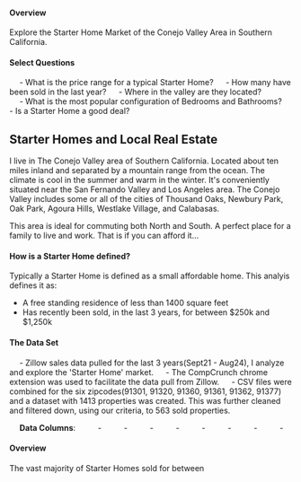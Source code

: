 

#### Overview

Explore the Starter Home Market of the Conejo Valley Area in Southern California. 

#### Select Questions

&emsp; - What is the price range for a typical Starter Home?
&emsp; - How many have been sold in the last year?
&emsp; - Where in the valley are they located?  
&emsp; - What is the most popular configuration of Bedrooms and Bathrooms?
&emsp; - Is a Starter Home a good deal?

## Starter Homes and Local Real Estate

I live in The Conejo Valley area of Southern California. Located about ten miles inland and separated by a mountain range from the ocean. The climate is cool in the summer and warm in the winter. It's conveniently situated near the San Fernando Valley and Los Angeles area. The Conejo Valley includes some or all of the cities of Thousand Oaks, Newbury Park, Oak Park, Agoura Hills, Westlake Village, and Calabasas. 

This area is ideal for commuting both North and South. A perfect place for a family to live and work. That is if you can afford it... 

#### How is a Starter Home defined?

Typically a Starter Home is defined as a small affordable home. This analyis defines it as:
- A free standing residence of less than 1400 square feet
- Has recently been sold, in the last 3 years, for between $250k and $1,250k

#### The Data Set


&emsp; - Zillow sales data pulled for the last 3 years(Sept21 - Aug24), I analyze and explore the 'Starter Home' market.
&emsp; - The CompCrunch chrome extension was used to facilitate the data pull from Zillow.
&emsp; - CSV files were combined for the six zipcodes(91301, 91320, 91360, 91361, 91362, 91377) and a dataset with 1413 properties was created. This was further cleaned and filtered down, using our criteria, to 563 sold properties.

&emsp; **Data Columns**: 
&emsp; &emsp; - 
&emsp; &emsp; -
&emsp; &emsp; -
&emsp; &emsp; -
&emsp; &emsp; -
&emsp; &emsp; -
&emsp; &emsp; -
&emsp; &emsp; -

#### Overview

The vast majority of Starter Homes sold for between 
